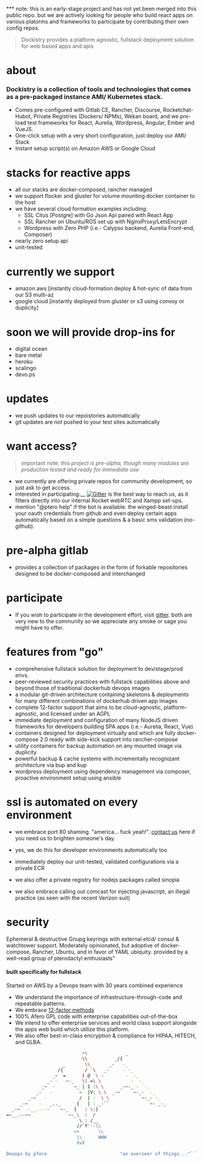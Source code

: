  *** note: this is an early-stage project and has not yet been merged into this public repo.  but we are actively looking for people who build react apps on various platorms and frameworks to participate by contributing their own config repos.

> Dockistry provides a platform agnostic, fullstack deployment solution for web based apps and apis


# about
### Dockistry is a collection of tools and technologies that comes as a pre-packaged instance AMI/ Kubernetes stack.
- Comes pre-configured with Gitlab CE, Rancher, Discourse, Rocketchat-Hubot, Private Registries (Dockers/ NPMs), Wekan board, and we pre-load test frameworks for React, Aurelia, Wordpress, Angular, Ember and VueJS. 
- One-click setup with a very short configuration, just deploy our AMI/ Stack
- Instant setup script(s) on Amazon AWS or Google Cloud

# stacks for reactive apps
- all our stacks are docker-composed, rancher managed
- we support flocker and gluster for volume mounting docker container to the host
- we have several cloud formation examples including:
    * SSL Citus [Postgre] with Go Json Api paired with React App
    * SSL Rancher on Ubuntu/ROS set up with NginxProxy/LetsEncrypt
    * Wordpress with Zero PHP (i.e.- Calypso backend, Aurelia Front-end, Composer)
 - nearly zero setup api
 - unit-tested

# currently we support
- amazon aws [instantly cloud-formation deploy & hot-sync of data from our S3 multi-az
- google cloud [instantly deployed from gluster or s3 using convoy or duplicity]

# soon we will provide drop-ins for
- digital ocean
- bare metal
- heroku 
- scalingo
- devo.ps

# updates
- we push updates to our repoistories automatically
- git updates are *not* pushed to your test sites automatically

# want access? 

> important note: _this project is pre-alpha, though many modules are production tested and ready for immediate use_ 

- we currently are offering private repos for community development, so just ask to get access.
- interested in participating:__
[![Gitter](https://badges.gitter.im/disruptiveware/dockistry.svg)](https://gitter.im/disruptiveware/dockistry?utm_source=badge&utm_medium=badge&utm_campaign=pr-badge) is the best way to reach us, as it filters directly into our internal Rocket webRTC and Xampp set-ups.
- mention "@ptero help" if the bot is available.  the winged-beast install your oauth credentials from github and even deploy certain apps automatically based on a simple questions & a basic sms validation (no-github).

# pre-alpha gitlab
- provides a collection of packages in the form of forkable repositories designed to be docker-composed and interchanged

# participate
- If you wish to participate in the development effort, visit [gitter]().  both are very new to the community so we appreciate any smoke or sage you might have to offer.

# features from "go"
- comprehensive fullstack solution for deployment to dev/stage/prod envs.
- peer-reviewed security practices with fullstack capabilities above and beyond those of traditional dockerhub devops images
- a modular git-driven architecture containing skeletons & deployments for many different combinations of dockerhub driven app images
- complete 12-factor support that aims to be cloud-agnostic, platform-agnostic, and licensed under an AGPL
- immediate deployment and configuration of many NodeJS driven frameworks for developers building SPA apps (i.e.- Aurelia, React, Vue)
- containers designed for deployment virtually and which are fully docker-compose 2.0 ready with side-kick support into rancher-compose
- utility containers for backup automation on any mounted image via duplicity
- powerful backup & cache systems with incrementally recognizant architecture via bup and kup
- wordpress deployment using dependency management via composer, proactive environment setup using ansible

# ssl is automated on every environment
- we embrace port 80 shaming.  "america... fuck yeah!".  [contact us]() here if you need us to brighten someone's day.
- yes, we do this for developer environments automatically too
- immediately deploy our unit-tested, validated configurations via a private ECR
- we also offer a private registry for nodejs packages called sinopia

- we also embrace calling out comcast for injecting javascript, an illegal practice (as seen with the recent Verizon suit)

# security
Ephemeral & destructive Gnupg keyrings with external etcd/ consul & watchtower support. Moderately opinionated, but adoptive of docker-compose, Rancher, Ubuntu, and in favor of YAML ubiquity.
provided by a well-read group of pterodactyl enthusiasts" 


#### built specifically for fullstack

Started on AWS by a Devops team with 30 years combined experience

- We understand the importance of infrastructure-through-code and repeatable patterns.
- We embrace [12-factor methods](http://12factor.net/)
- 100% Afero GPL code with enterprise capabilities out-of-the-box
- We intend to offer enterprise services and world class support alongside the apps web build which utilize this platform.
- We also offer best-in-class encryption & compliance for HIPAA, HITECH, and GLBA.

 
```bash
                            <\              _
                            \\          _/{
                     _       \\       _-   -_
                   /{        / `\   _-     - -_
                 _~  =      ( @  \ -        -  -_
               _- -   ~-_   \( =\ \           -  -_
             _~  -       ~_ | 1 :\ \      _-~-_ -  -_
           _-   -          ~  |V: \ \  _-~     ~-_-  -_
        _-~   -            /  | :  \ \            ~-_- -_
     _-~    -   _.._      {   | : _-``               ~- _-_
  _-~   -__..--~    ~-_  {   : \:}
=~__.--~~              ~-_\  :  /
                           \ : /__
                          //`Y'--\\
                         <+       \\
                          \\      WWW
                          XvX

Devops by pTero                           "an overseer of things..."```
